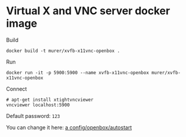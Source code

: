# Virtual X and VNC server docker image

Build

```shell
docker build -t murer/xvfb-x11vnc-openbox .
```

Run

```shell
docker run -it -p 5900:5900 --name xvfb-x11vnc-openbox murer/xvfb-x11vnc-openbox
```

Connect

```shell
# apt-get install xtightvncviewer
vncviewer localhost:5900
```

Default password: ```123```

You can change it here: [ a config/openbox/autostart ](https://github.com/murer/docker-xvfb-x11vnc-openbox/blob/master/config/openbox/autostart)
